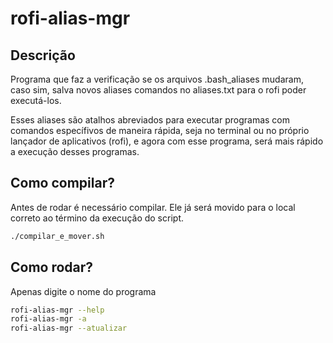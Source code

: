 # rofi-alias-mgr

## Descrição
Programa que faz a verificação se os arquivos .bash_aliases mudaram, caso sim, salva novos aliases comandos no aliases.txt para o rofi poder executá-los.

Esses aliases são atalhos abreviados para executar programas com comandos específivos de maneira rápida, seja no terminal ou no próprio lançador de aplicativos (rofi), e agora com esse programa, será mais rápido a execução desses programas.

## Como compilar?
Antes de rodar é necessário compilar. Ele já será movido para o local correto ao término da execução do script.
```bash
./compilar_e_mover.sh
```

## Como rodar?
Apenas digite o nome do programa
```bash
rofi-alias-mgr --help
rofi-alias-mgr -a
rofi-alias-mgr --atualizar
```
